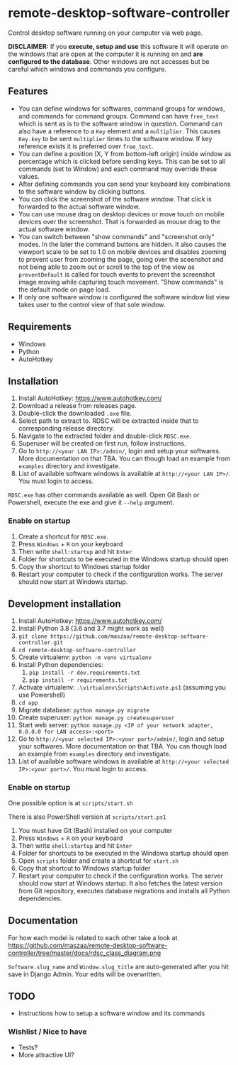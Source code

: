 # remote-desktop-software-controller
Control desktop software running on your computer via web page.

**DISCLAIMER:** If you **execute, setup and use** this software it will operate on the windows that are open at the computer it is running on and **are configured to the database**. Other windows are not accesses but be careful which windows and commands you configure.


## Features

- You can define windows for softwares, command groups for windows, and commands for command groups. Command can have `free_text` which is sent as is to the software window in question. Command can also have a reference to a `Key` element and a `multiplier`. This causes `Key.key` to be sent `multiplier` times to the software window. If key reference exists it is preferred over `free_text`.
- You can define a position (X, Y from bottom-left origin) inside window as percentage which is clicked before sending keys. This can be set to all commands (set to Window) and each command may override these values.
- After defining commands you can send your keyboard key combinations to the software window by clicking buttons.
- You can click the screenshot of the software window. That click is forwarded to the actual software window.
- You can use mouse drag on desktop devices or move touch on mobile devices over the screenshot. That is forwarded as mouse drag to the actual software window.
- You can switch between "show commands" and "screenshot only" modes. In the later the command buttons are hidden. It also causes the viewport scale to be set to 1.0 on mobile devices and disables zooming to prevent user from zooming the page, going over the sceenshot and not being able to zoom out or scroll to the top of the view as `preventDefault` is called for touch events to prevent the screenshot image moving while capturing touch movement. "Show commands" is the default mode on page load.
- If only one software window is configured the software window list view takes user to the control view of that sole window.


## Requirements
- Windows
- Python
- AutoHotkey


## Installation
1. Install AutoHotkey: https://www.autohotkey.com/
2. Download a release from releases page.
3. Double-click the downloaded `.exe` file.
4. Select path to extract to. RDSC will be extracted inside that to corresponding release directory.
5. Navigate to the extracted folder and double-click `RDSC.exe`.
6. Superuser will be created on first run, follow instructions.
7. Go to `http://<your LAN IP>:/admin/`, login and setup your softwares. More documentation on that TBA. You can though load an example from `examples` directory and investigate.
8. List of available software windows is available at `http://<your LAN IP>/`. You must login to access.

`RDSC.exe` has other commands available as well. Open Git Bash or Powershell, execute the exe and give it `--help` argument.

### Enable on startup

1. Create a shortcut for `RDSC.exe`.
2. Press `Windows` + `R` on your keyboard
3. Then write `shell:startup` and hit `Enter`
4. Folder for shortcuts to be executed in the Windows startup should open
5. Copy thw shortcut to Windows startup folder
6. Restart your computer to check if the configuration works. The server should now start at Windows startup.


## Development installation
1. Install AutoHotkey: https://www.autohotkey.com/
2. Install Python 3.8 (3.6 and 3.7 might work as well)
3. `git clone https://github.com/maszaa/remote-desktop-software-controller.git`
4. `cd remote-desktop-software-controller`
5. Create virtualenv: `python -m venv virtualenv`
6. Install Python dependencies:
    1. `pip install -r dev.requirements.txt`
    2. `pip install -r requirements.txt`
7. Activate virtualenv: `.\virtualenv\Scripts\Activate.ps1` (assuming you use Powershell)
8. `cd app`
9. Migrate database: `python manage.py migrate`
10. Create superuser: `python manage.py createsuperuser`
11. Start web server: `python manage.py <IP of your network adapter, 0.0.0.0 for LAN access>:<port>`
12. Go to `http://<your selected IP>:<your port>/admin/`, login and setup your softwares. More documentation on that TBA. You can though load an example from `examples` directory and investigate.
13. List of available software windows is available at `http://<your selected IP>:<your port>/`. You must login to access.

### Enable on startup

One possible option is at `scripts/start.sh`

There is also PowerShell version at `scripts/start.ps1`

1. You must have Git (Bash) installed on your computer
2. Press `Windows` + `R` on your keyboard
3. Then write `shell:startup` and hit `Enter`
4. Folder for shortcuts to be executed in the Windows startup should open
5. Open `scripts` folder and create a shortcut for `start.sh`
6. Copy that shortcut to Windows startup folder
7. Restart your computer to check if the configuration works. The server should now start at Windows startup. It also fetches the latest version from Git repository, executes database migrations and installs all Python dependencies.


## Documentation

For how each model is related to each other take a look at https://github.com/maszaa/remote-desktop-software-controller/tree/master/docs/rdsc_class_diagram.png

`Software.slug_name` and `Window.slug_title` are auto-generated after you hit save in Django Admin. Your edits will be overwritten.


## TODO

- Instructions how to setup a software window and its commands

### Wishlist / Nice to have

- Tests?
- More attractive UI?
